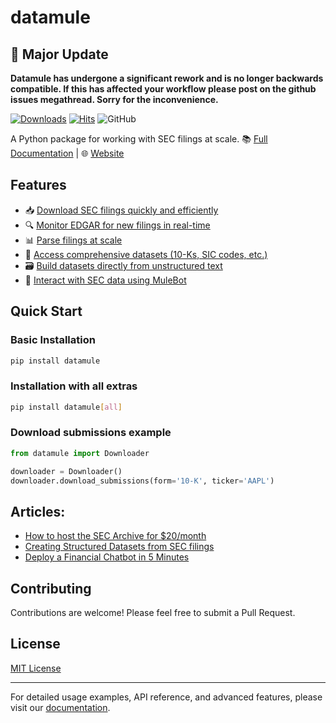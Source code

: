 # datamule

## 🔄 Major Update 
**Datamule has undergone a significant rework and is no longer backwards compatible. If this has affected your workflow please post on the github issues megathread. Sorry for the inconvenience.**

[![Downloads](https://static.pepy.tech/badge/datamule)](https://pepy.tech/project/datamule)
[![Hits](https://hits.seeyoufarm.com/api/count/incr/badge.svg?url=https%3A%2F%2Fgithub.com%2Fjohn-friedman%2Fdatamule-python&count_bg=%2379C83D&title_bg=%23555555&icon=&icon_color=%23E7E7E7&title=hits&edge_flat=false)](https://hits.seeyoufarm.com)
![GitHub](https://img.shields.io/github/stars/john-friedman/datamule-python)


A Python package for working with SEC filings at scale. 📚 [Full Documentation](https://john-friedman.github.io/datamule-python/) | 🌐 [Website](https://datamule.xyz/)


## Features

- 📥 [Download SEC filings quickly and efficiently](https://john-friedman.github.io/datamule-python/usage/downloader.html)
- 🔍 [Monitor EDGAR for new filings in real-time](https://john-friedman.github.io/datamule-python/usage/monitor.html)
- 📊 [Parse filings at scale](https://john-friedman.github.io/datamule-python/usage/parsing.html)
- 💾 [Access comprehensive datasets (10-Ks, SIC codes, etc.)](https://john-friedman.github.io/datamule-python/usage/datasets.html)
- 🗃️ [Build datasets directly from unstructured text](https://john-friedman.github.io/datamule-python/usage/dataset_builder.html)
- 🤖 [Interact with SEC data using MuleBot](https://john-friedman.github.io/datamule-python/usage/mulebot.html)

## Quick Start

### Basic Installation

```bash
pip install datamule
```

### Installation with all extras
```bash
pip install datamule[all]
```


### Download submissions example

```python
from datamule import Downloader

downloader = Downloader()
downloader.download_submissions(form='10-K', ticker='AAPL')
```

## Articles:
- [How to host the SEC Archive for $20/month ](https://medium.com/@jgfriedman99/how-to-host-the-sec-archive-for-20-month-da374cc3c3fb)
- [Creating Structured Datasets from SEC filings](https://medium.com/@jgfriedman99/how-to-create-alternative-datasets-using-datamule-d3a0192da8f6)
- [Deploy a Financial Chatbot in 5 Minutes](https://medium.com/@jgfriedman99/how-to-deploy-a-financial-chatbot-in-5-minutes-ef5eec973d4c)

## Contributing

Contributions are welcome! Please feel free to submit a Pull Request.

## License

[MIT License](LICENSE)

---

For detailed usage examples, API reference, and advanced features, please visit our [documentation](https://john-friedman.github.io/datamule-python/).
